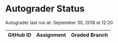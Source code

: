 # Autograder Status
Autograder last run at: September 30, 2018 at 12:20

| GitHub ID | Assignment | Graded Branch |
|-----------|------------|---------------|
